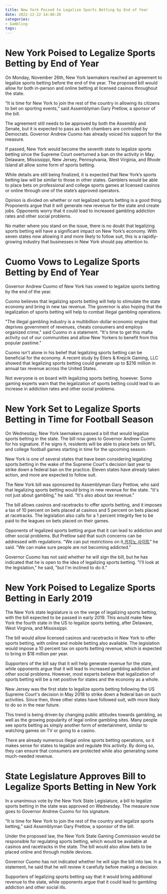 ```yaml
---
title: New York Poised to Legalize Sports Betting by End of Year
date: 2022-12-22 14:40:20
categories:
- Gambling
tags:
---
```



#  New York Poised to Legalize Sports Betting by End of Year

On Monday, November 26th, New York lawmakers reached an agreement to legalize sports betting before the end of the year. The proposed bill would allow for both in-person and online betting at licensed casinos throughout the state.

“It is time for New York to join the rest of the country in allowing its citizens to bet on sporting events,” said Assemblyman Gary Pretlow, a sponsor of the bill.

The agreement still needs to be approved by both the Assembly and Senate, but it is expected to pass as both chambers are controlled by Democrats. Governor Andrew Cuomo has already voiced his support for the measure.

If passed, New York would become the seventh state to legalize sports betting since the Supreme Court overturned a ban on the activity in May. Delaware, Mississippi, New Jersey, Pennsylvania, West Virginia, and Rhode Island all allow some form of sports betting.

While details are still being finalized, it is expected that New York’s sports betting law will be similar to those in other states. Gamblers would be able to place bets on professional and college sports games at licensed casinos or online through one of the state’s approved operators.

Opinion is divided on whether or not legalized sports betting is a good thing. Proponents argue that it will generate new revenue for the state and create jobs. Opponents worry that it could lead to increased gambling addiction rates and other social problems.

No matter where you stand on the issue, there is no doubt that legalizing sports betting will have a significant impact on New York’s economy. With seven states now allowing it and more likely to follow suit, this is a rapidly-growing industry that businesses in New York should pay attention to.

#  Cuomo Vows to Legalize Sports Betting by End of Year

Governor Andrew Cuomo of New York has vowed to legalize sports betting by the end of the year.

Cuomo believes that legalizing sports betting will help to stimulate the state economy and bring in new tax revenue. The governor is also hoping that the legalization of sports betting will help to combat illegal gambling operations.

"The illegal gambling industry is a multibillion-dollar economic engine that deprives government of revenues, cheats consumers and employs organized crime," said Cuomo in a statement. "It's time to get this mafia activity out of our communities and allow New Yorkers to benefit from this popular pastime."

Cuomo isn't alone in his belief that legalizing sports betting can be beneficial for the economy. A recent study by Eilers & Krejcik Gaming, LLC showed that legalizing sports betting could generate up to $216 million in annual tax revenue across the United States.

Not everyone is on board with legalizing sports betting, however. Some gaming experts warn that the legalization of sports betting could lead to an increase in addiction rates and other social problems.

#  New York Set to Legalize Sports Betting in Time for Football Season

On Wednesday, New York lawmakers passed a bill that would legalize sports betting in the state. The bill now goes to Governor Andrew Cuomo for his signature. If he signs it, residents will be able to place bets on NFL and college football games starting in time for the upcoming season.

New York is one of several states that have been considering legalizing sports betting in the wake of the Supreme Court's decision last year to strike down a federal ban on the practice. Eleven states have already taken action, and more are expected to follow suit.

The New York bill was sponsored by Assemblyman Gary Pretlow, who said that legalizing sports betting would bring in new revenue for the state. "It's not just about gambling," he said. "It's also about tax revenue."

The bill allows casinos and racetracks to offer sports betting, and it imposes a tax of 10 percent on bets placed at casinos and 5 percent on bets placed at racetracks. The legislation also calls for a 1 percent integrity fee to be paid to the leagues on bets placed on their games.

Opponents of legalized sports betting argue that it can lead to addiction and other social problems. But Pretlow said that such concerns can be addressed with regulations. "We can put restrictions on it,[카지노 사이트](https://choegocasino.com/)" he said. "We can make sure people are not becoming addicted."

Governor Cuomo has not said whether he will sign the bill, but he has indicated that he is open to the idea of legalizing sports betting. "I'll look at the legislation," he said, "but I'm inclined to do it."

#  New York Poised to Legalize Sports Betting in Early 2019

The New York state legislature is on the verge of legalizing sports betting, with the bill expected to be passed in early 2019. This would make New York the fourth state in the US to legalize sports betting, after Delaware, West Virginia, and Mississippi.

The bill would allow licensed casinos and racetracks in New York to offer sports betting, with online and mobile betting also available. The legislation would impose a 10 percent tax on sports betting revenue, which is expected to bring in $18 million per year.

Supporters of the bill say that it will help generate revenue for the state, while opponents argue that it will lead to increased gambling addiction and other social problems. However, most experts believe that legalization of sports betting will be a net positive for states and the economy as a whole.

New Jersey was the first state to legalize sports betting following the US Supreme Court's decision in May 2018 to strike down a federal ban on such activities. Since then, three other states have followed suit, with more likely to do so in the near future.

This trend is being driven by changing public attitudes towards gambling, as well as the growing popularity of legal online gambling sites. Many people see sports betting as simply another form of entertainment, similar to watching games on TV or going to a casino.

There are already numerous illegal online sports betting operations, so it makes sense for states to legalize and regulate this activity. By doing so, they can ensure that consumers are protected while also generating some much-needed revenue.

#  State Legislature Approves Bill to Legalize Sports Betting in New York

In a unanimous vote by the New York State Legislature, a bill to legalize sports betting in the state was approved on Wednesday. The measure now goes to Governor Andrew Cuomo for his signature.

“It is time for New York to join the rest of the country and legalize sports betting,” said Assemblyman Gary Pretlow, a sponsor of the bill.

Under the proposed law, the New York State Gaming Commission would be responsible for regulating sports betting, which would be available at casinos and racetracks in the state. The bill would also allow bets to be placed online and through mobile devices.

Governor Cuomo has not indicated whether he will sign the bill into law. In a statement, he said that he will review it carefully before making a decision.

Supporters of legalizing sports betting say that it would bring additional revenue to the state, while opponents argue that it could lead to gambling addiction and other social ills.
